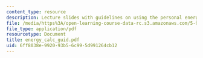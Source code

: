 ```yaml
---
content_type: resource
description: Lecture slides with guidelines on using the personal energy calculator.
file: /media/https%3A/open-learning-course-data-rc.s3.amazonaws.com/5-92-energy-environment-and-society-spring-2007/6ff8038e992093b56c995d991264cb12_energy_calc_guid.pdf
file_type: application/pdf
resourcetype: Document
title: energy_calc_guid.pdf
uid: 6ff8038e-9920-93b5-6c99-5d991264cb12
---
```

